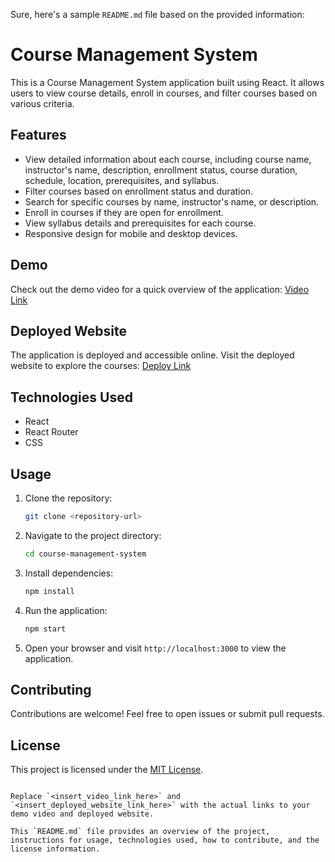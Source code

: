 Sure, here's a sample `README.md` file based on the provided information:

# Course Management System

This is a Course Management System application built using React. It allows users to view course details, enroll in courses, and filter courses based on various criteria.

## Features

- View detailed information about each course, including course name, instructor's name, description, enrollment status, course duration, schedule, location, prerequisites, and syllabus.
- Filter courses based on enrollment status and duration.
- Search for specific courses by name, instructor's name, or description.
- Enroll in courses if they are open for enrollment.
- View syllabus details and prerequisites for each course.
- Responsive design for mobile and desktop devices.

## Demo

Check out the demo video for a quick overview of the application: [Video Link]

## Deployed Website

The application is deployed and accessible online. Visit the deployed website to explore the courses: [Deploy Link]

## Technologies Used

- React
- React Router
- CSS

## Usage

1. Clone the repository:

   ```bash
   git clone <repository-url>
   ```

2. Navigate to the project directory:

   ```bash
   cd course-management-system
   ```

3. Install dependencies:

   ```bash
   npm install
   ```

4. Run the application:

   ```bash
   npm start
   ```

5. Open your browser and visit `http://localhost:3000` to view the application.

## Contributing

Contributions are welcome! Feel free to open issues or submit pull requests.

## License

This project is licensed under the [MIT License](LICENSE).

[Video Link]: <insert_video_link_here>
[Deploy Link]: <insert_deployed_website_link_here>
```

Replace `<insert_video_link_here>` and `<insert_deployed_website_link_here>` with the actual links to your demo video and deployed website.

This `README.md` file provides an overview of the project, instructions for usage, technologies used, how to contribute, and the license information.
